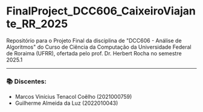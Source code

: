 # FinalProject_DCC606_CaixeiroViajante_RR_2025
Repositório para o Projeto Final da disciplina de "DCC606 - Análise de Algoritmos" do Curso de Ciência da Computação da Universidade Federal de Roraima (UFRR), ofertada pelo prof. Dr. Herbert Rocha no semestre 2025.1

---
### 📚 Discentes:
- Marcos Vinícius Tenacol Coêlho (2021000759)
- Guilherme Almeida da Luz (2022010043)

<!-- |------|-----|
|------|-----|
|------|-----| -->